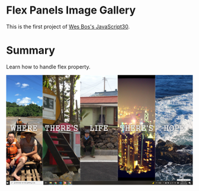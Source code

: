 # Flex Panels Image Gallery

This is the first project of [Wes Bos's JavaScript30](https://javascript30.com/).  

# Summary

Learn how to handle flex property.

![이미지](./image/readme.png)